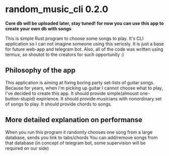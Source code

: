 # random_music_cli 0.2.0

**Core db will be uploaded later, stay tuned!**
**for now you can use this app to create your own db with songs**

This is simple Rust program to choose some songs to play.
It's CLI application so I can not imagine someone using this
seriosly. It is just a base for future web-app and telegram bot.
Also, all of the code was written using termux, so shoutot to the
creators for such opportunity :)

## Philosophy of the app

This application is aiming at fixing boring party set-lists
of guitar songs. Because for years, when i'm picking up guitar
I cannot choose what to play, I've decided to create this app.
It should provide simple(almoust one-button-stupid) expirience.
It should provide musicians with nonordinary set of songs to play.
It should provide chords to songs.

## More detailed explanation on performanse

When you run this program it randomly chooses one song from
a large database, sends you link to tabs/chords
You can add/remove songs from that database
(in concept of telegram bot, some supervision will be required on our side)


